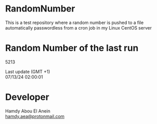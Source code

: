 # RandomNumber    
This is a test repository where a random number is pushed to a file automatically passwordless from a cron job in my Linux CentOS server    
# Random Number of the last run   
5213
      
Last update (GMT +1)    
07/13/24 02:00:01
# Developer    
Hamdy Abou El Anein   
hamdy.aea@protonmail.com
